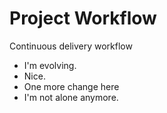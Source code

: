 # Project Workflow

Continuous delivery workflow

- I'm evolving.
- Nice.
- One more change here
- I'm not alone anymore.